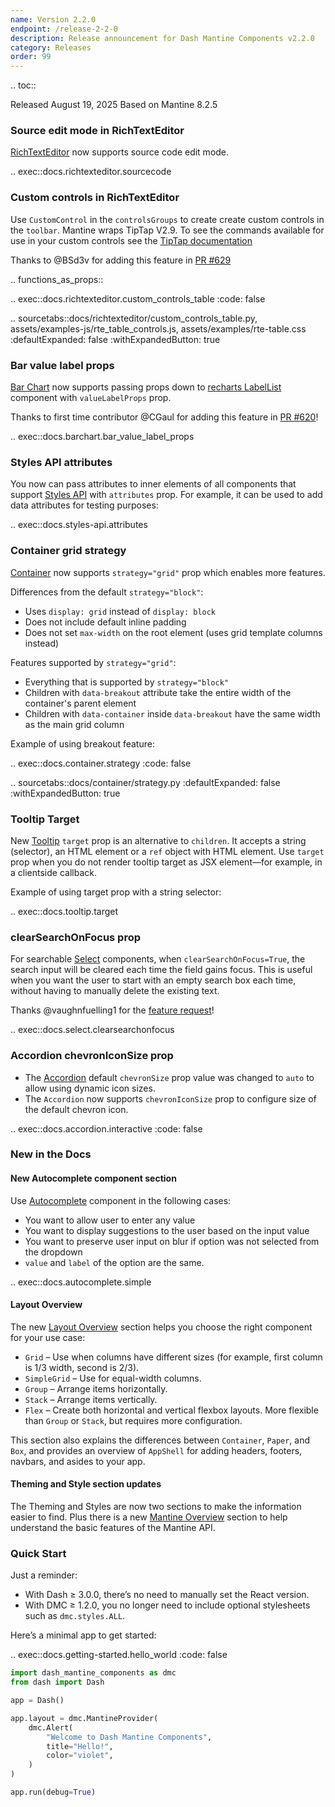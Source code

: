 ```yaml
---
name: Version 2.2.0
endpoint: /release-2-2-0
description: Release announcement for Dash Mantine Components v2.2.0
category: Releases
order: 99
---
```


.. toc::

Released August 19, 2025
Based on Mantine 8.2.5


### Source edit mode in RichTextEditor

[RichTextEditor](/components/richtexteditor) now supports source code edit mode.

.. exec::docs.richtexteditor.sourcecode


### Custom controls in RichTextEditor 
Use `CustomControl` in the `controlsGroups` to create create custom controls in the `toolbar`. Mantine wraps TipTap V2.9.
To see the commands available for use in your custom controls see the [TipTap documentation](https://v2.tiptap.dev/docs/editor/api/commands)

Thanks to @BSd3v for adding this feature in [PR #629](https://github.com/snehilvj/dash-mantine-components/pull/629)

.. functions_as_props::

.. exec::docs.richtexteditor.custom_controls_table
    :code: false

.. sourcetabs::docs/richtexteditor/custom_controls_table.py, assets/examples-js/rte_table_controls.js, assets/examples/rte-table.css
    :defaultExpanded: false
    :withExpandedButton: true 

 
### Bar value label props

[Bar Chart](/components/barchart) now supports passing props down to [recharts LabelList](https://recharts.org/en-US/api/LabelList) component with `valueLabelProps` prop. 

Thanks to first time contributor @CGaul for adding this feature in [PR #620](https://github.com/snehilvj/dash-mantine-components/pull/620)! 

.. exec::docs.barchart.bar_value_label_props



### Styles API attributes
You now can pass attributes to inner elements of all components that support [Styles API](/styles-api) with `attributes`
prop. For example, it can be used to add data attributes for testing purposes:

.. exec::docs.styles-api.attributes


### Container grid strategy

 [Container](/components/container) now supports `strategy="grid"` prop which enables more features.

Differences from the default `strategy="block"`:

- Uses `display: grid` instead of `display: block`
- Does not include default inline padding
- Does not set `max-width` on the root element (uses grid template columns instead)

Features supported by `strategy="grid"`:

- Everything that is supported by `strategy="block"`
- Children with `data-breakout` attribute take the entire width of the container's parent element
- Children with `data-container` inside `data-breakout` have the same width as the main grid column

Example of using breakout feature:

.. exec::docs.container.strategy
    :code: false


.. sourcetabs::docs/container/strategy.py
    :defaultExpanded: false
    :withExpandedButton: true


### Tooltip Target

New [Tooltip](/components/tooltip) `target` prop is an alternative to `children`. It accepts a string (selector), an HTML
element or a `ref` object with HTML element. Use `target` prop when you do not render tooltip target as JSX element—for
example, in a clientside callback.

Example of using target prop with a string selector:

.. exec::docs.tooltip.target



### clearSearchOnFocus prop

For searchable [Select](/components/select) components, when `clearSearchOnFocus=True`, the search input will be cleared each time the
field gains focus.  This is useful when you want the user to start with an empty search box each time, without having 
to manually delete the existing text.  

Thanks @vaughnfuelling1 for the [feature request](https://github.com/snehilvj/dash-mantine-components/issues/626)!


.. exec::docs.select.clearsearchonfocus


### Accordion chevronIconSize prop
- The [Accordion](/components/accordion) default `chevronSize` prop value was changed to `auto` to allow using dynamic icon sizes.
- The `Accordion` now supports `chevronIconSize` prop to configure size of the default chevron icon.

.. exec::docs.accordion.interactive
    :code: false



### New in the Docs

#### New Autocomplete component section


Use [Autocomplete](/components/autocomplete) component in the following cases:

- You want to allow user to enter any value
- You want to display suggestions to the user based on the input value
- You want to preserve user input on blur if option was not selected from the dropdown
- `value` and `label` of the option are the same.

.. exec::docs.autocomplete.simple

#### Layout Overview

The new [Layout Overview](/layout-overview) section helps you choose the right component for your use case:

* `Grid` – Use when columns have different sizes (for example, first column is 1/3 width, second is 2/3).
* `SimpleGrid` – Use for equal-width columns.
* `Group` – Arrange items horizontally.
* `Stack` – Arrange items vertically.
* `Flex` – Create both horizontal and vertical flexbox layouts. More flexible than `Group` or `Stack`, but requires more configuration.

This section also explains the differences between `Container`, `Paper`, and `Box`, and provides an overview of
`AppShell` for adding headers, footers, navbars, and asides to your app.


#### Theming and Style section updates

The Theming and Styles are now two sections to make the information easier to find.  Plus there is a new
[Mantine Overview](/mantine-overview) section to help understand the basic features of the Mantine API.


### Quick Start

Just a reminder:

* With Dash ≥ 3.0.0, there’s no need to manually set the React version.
* With DMC ≥ 1.2.0, you no longer need to include optional stylesheets such as `dmc.styles.ALL`.

Here’s a minimal app to get started:

.. exec::docs.getting-started.hello_world
   :code: false

```python
import dash_mantine_components as dmc
from dash import Dash

app = Dash()

app.layout = dmc.MantineProvider(
    dmc.Alert(
        "Welcome to Dash Mantine Components",
        title="Hello!",
        color="violet",
    )
)

app.run(debug=True)
```

